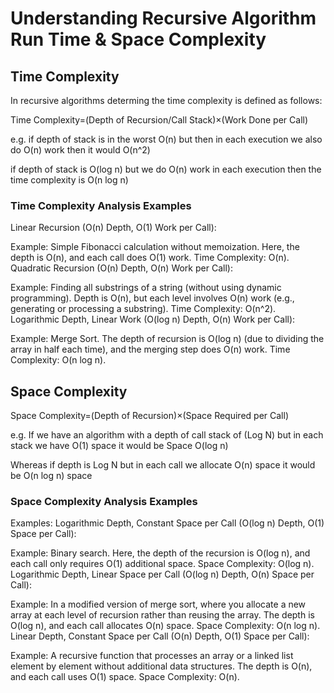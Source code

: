 # Understanding Recursive Algorithm Run Time & Space Complexity

## Time Complexity

In recursive algorithms determing the time complexity is defined as follows:

Time Complexity=(Depth of Recursion/Call Stack)×(Work Done per Call)

e.g. if depth of stack is in the worst O(n) but then in each execution we also do O(n) work then it would O(n^2)

if depth of stack is O(log n) but we do O(n) work in each execution then the time complexity is O(n log n)

### Time Complexity Analysis Examples

Linear Recursion (O(n) Depth, O(1) Work per Call):

Example: Simple Fibonacci calculation without memoization.
Here, the depth is O(n), and each call does O(1) work.
Time Complexity: O(n).
Quadratic Recursion (O(n) Depth, O(n) Work per Call):

Example: Finding all substrings of a string (without using dynamic programming).
Depth is O(n), but each level involves O(n) work (e.g., generating or processing a substring).
Time Complexity: O(n^2).
Logarithmic Depth, Linear Work (O(log n) Depth, O(n) Work per Call):

Example: Merge Sort.
The depth of recursion is O(log n) (due to dividing the array in half each time), and the merging step does O(n) work.
Time Complexity: O(n log n).

## Space Complexity

Space Complexity=(Depth of Recursion)×(Space Required per Call)

e.g. If we have an algorithm with a depth of call stack of (Log N) but in each stack we have O(1) space it would be Space O(log n)

Whereas if depth is Log N but in each call we allocate O(n) space it would be O(n log n) space

### Space Complexity Analysis Examples

Examples:
Logarithmic Depth, Constant Space per Call (O(log n) Depth, O(1) Space per Call):

Example: Binary search.
Here, the depth of the recursion is O(log n), and each call only requires O(1) additional space.
Space Complexity: O(log n).
Logarithmic Depth, Linear Space per Call (O(log n) Depth, O(n) Space per Call):

Example: In a modified version of merge sort, where you allocate a new array at each level of recursion rather than reusing the array.
The depth is O(log n), and each call allocates O(n) space.
Space Complexity: O(n log n).
Linear Depth, Constant Space per Call (O(n) Depth, O(1) Space per Call):

Example: A recursive function that processes an array or a linked list element by element without additional data structures.
The depth is O(n), and each call uses O(1) space.
Space Complexity: O(n).
